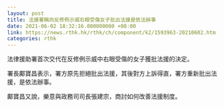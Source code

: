 ```yaml
---
layout: post
title: 法援署稱向反修例示威右眼受傷女子批出法援是依法辦事
date: 2021-06-02 18:32:16.000000000 +08:00
link: https://news.rthk.hk/rthk/ch/component/k2/1593963-20210602.htm
categories: rthk
---
```


法律援助署首次交代在反修例示威中右眼受傷的女子獲批法援的決定。

署長鄺寶昌表示，署方原先拒絕批出法援，其後對方上訴得直，署方重新批出法援，是依法辦事。

鄺寶昌又說，樂意與政務司司長張建宗，商討如何改善法援制度。
